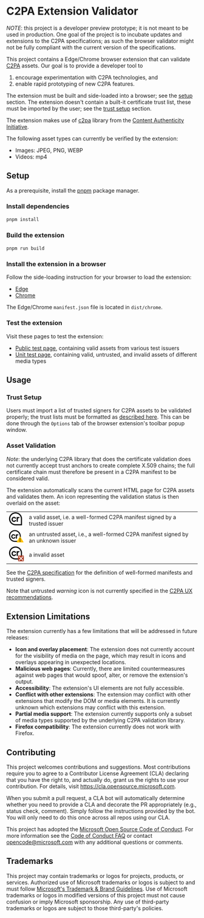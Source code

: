 # C2PA Extension Validator

*NOTE*: this project is a developer preview prototype; it is not meant to be used in production. One goal of the project is to incubate updates and extensions to the C2PA specifications; as such the browser validator might not be fully compliant with the current version of the specifications.

This project contains a Edge/Chrome browser extension that can validate [C2PA](https://c2pa.org) assets. Our goal is to provide a developer tool to

1. encourage experimentation with C2PA technologies, and
2. enable rapid prototyping of new C2PA features.

The extension must be built and side-loaded into a browser; see the [setup](#setup) section. The extension doesn't contain a built-it certificate trust list, these must be imported by the user; see the [trust setup](#trust-setup) section.  

The extension makes use of [c2pa](https://github.com/contentauth/c2pa-js) library from the [Content Authenticity Initiative](https://github.com/contentauth).

The following asset types can currently be verified by the extension:

* Images: JPEG, PNG, WEBP
* Videos: mp4

## Setup

As a prerequisite, install the [pnpm](https://pnpm.io/installation) package manager.

### Install dependencies

```bash
pnpm install
```

### Build the extension

```bash
pnpm run build
```

### Install the extension in a browser

Follow the side-loading instruction for your browser to load the extension:

* [Edge](https://learn.microsoft.com/en-us/microsoft-edge/extensions-chromium/getting-started/extension-sideloading)  
* [Chrome](https://developer.chrome.com/docs/extensions/mv3/getstarted/development-basics/#load-unpacked)  

The Edge/Chrome `manifest.json` file is located in `dist/chrome`.

### Test the extension

Visit these pages to test the extension:

* [Public test page](./test/public-tests.html), containing valid assets from various test issuers
* [Unit test page](./test/unit-tests.html), containing valid, untrusted, and invalid assets of different media types

## Usage

### Trust Setup

Users must import a list of trusted signers for C2PA assets to be validated properly; the trust lists must be formatted as [described here](https://github.com/christianpaquin/c2pa-explorations/blob/main/trust-lists/trust-lists.md). This can be done through the `Options` tab of the browser extension's toolbar popup window.

### Asset Validation

*Note*: the underlying C2PA library that does the certificate validation does not currently accept trust anchors to create complete X.509 chains; the full certificate chain must therefore be present in a C2PA manifest to be considered valid.

The extension automatically scans the current HTML page for C2PA assets and validates them. An icon representing the validation status is then overlaid on the asset:

|                                                                  |                                                                                     |
|------------------------------------------------------------------|-------------------------------------------------------------------------------------|
| <img src="./public/icons/cr.svg" alt="valid icon" width="50">    | a valid asset, i.e. a well-formed C2PA manifest signed by a trusted issuer          |
| <img src="./public/icons/cr!.svg" alt="warning icon" width="50"> | an untrusted asset, i.e., a well-formed C2PA manifest signed by an unknown issuer |
| <img src="./public/icons/crx.svg" alt="invalid icon" width="50"> | a invalid asset                                                                     |

See the [C2PA specification](https://c2pa.org/specifications/specifications/2.0/specs/C2PA_Specification.html#_statements_by_a_validator) for the definition of well-formed manifests and trusted signers.

Note that untrusted *warning* icon is not currently specified in the [C2PA UX recommendations](https://c2pa.org/specifications/specifications/1.4/ux/UX_Recommendations.html).

## Extension Limitations

The extension currently has a few limitations that will be addressed in future releases:

* **Icon and overlay placement**: The extension does not currently account for the visibility of media on the page, which may result in icons and overlays appearing in unexpected locations.
* **Malicious web pages**: Currently, there are limited countermeasures against web pages that would spoof, alter, or remove the extension's output.
* **Accessibility**: The extension's UI elements are not fully accessible.
* **Conflict with other extensions**: The extension may conflict with other extensions that modify the DOM or media elements. It is currently unknown which extensions may conflict with this extension.
* **Partial media support**: The extension currently supports only a subset of media types supported by the underlying C2PA validation library.
* **Firefox compatibility**: The extension currently does not work with Firefox.

## Contributing

This project welcomes contributions and suggestions.  Most contributions require you to agree to a
Contributor License Agreement (CLA) declaring that you have the right to, and actually do, grant us
the rights to use your contribution. For details, visit <https://cla.opensource.microsoft.com>.

When you submit a pull request, a CLA bot will automatically determine whether you need to provide
a CLA and decorate the PR appropriately (e.g., status check, comment). Simply follow the instructions
provided by the bot. You will only need to do this once across all repos using our CLA.

This project has adopted the [Microsoft Open Source Code of Conduct](https://opensource.microsoft.com/codeofconduct/).
For more information see the [Code of Conduct FAQ](https://opensource.microsoft.com/codeofconduct/faq/) or
contact [opencode@microsoft.com](mailto:opencode@microsoft.com) with any additional questions or comments.

## Trademarks

This project may contain trademarks or logos for projects, products, or services. Authorized use of Microsoft
trademarks or logos is subject to and must follow
[Microsoft's Trademark & Brand Guidelines](https://www.microsoft.com/en-us/legal/intellectualproperty/trademarks/usage/general).
Use of Microsoft trademarks or logos in modified versions of this project must not cause confusion or imply Microsoft sponsorship.
Any use of third-party trademarks or logos are subject to those third-party's policies.
